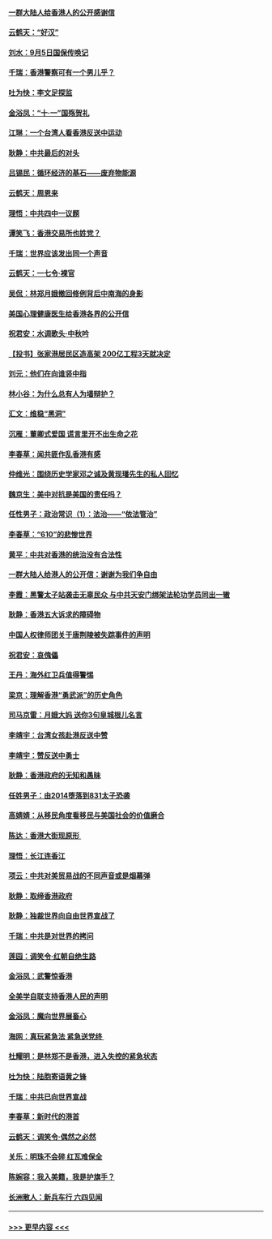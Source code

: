 #### [一群大陆人给香港人的公开感谢信](../pages/nsc993/n11514797.md?t=09121311) 
#### [云鹤天：“好汉”](../pages/nsc993/n11513536.md?t=09121311) 
#### [刘水：9月5日国保传唤记](../pages/nsc993/n11513460.md?t=09121311) 
#### [千瑞：香港警察可有一个男儿乎？](../pages/nsc993/n11513109.md?t=09121311) 
#### [吐为快：李文足探监](../pages/nsc993/n11509622.md?t=09121311) 
#### [金浴凤：“十‧一”国殇贺礼](../pages/nsc993/n11509593.md?t=09121311) 
#### [江琳：一个台湾人看香港反送中运动](../pages/nsc993/n11509211.md?t=09121311) 
#### [耿静：中共最后的对头](../pages/nsc993/n11508308.md?t=09121311) 
#### [吕锡民：循环经济的基石——废弃物能源](../pages/nsc993/n11508212.md?t=09121311) 
#### [云鹤天：周恩来](../pages/nsc993/n11508055.md?t=09121311) 
#### [理悟：中共四中一议题](../pages/nsc993/n11507782.md?t=09121311) 
#### [谭笑飞：香港交易所也姓党？](../pages/nsc993/n11507753.md?t=09121311) 
#### [千瑞：世界应该发出同一个声音](../pages/nsc993/n11507290.md?t=09121311) 
#### [云鹤天：一七令‧裸官](../pages/nsc993/n11507177.md?t=09121311) 
#### [吴侃：林郑月娥撤回修例背后中南海的身影](../pages/nsc993/n11506876.md?t=09121311) 
#### [美国心理健康医生给香港各界的公开信](../pages/nsc993/n11506809.md?t=09121311) 
#### [祝君安：水调歌头‧中秋吟](../pages/nsc993/n11506758.md?t=09121311) 
#### [【投书】张家港居民区造高架 200亿工程3天就决定](../pages/nsc993/n11506682.md?t=09121311) 
#### [刘元：他们在向谁竖中指](../pages/nsc993/n11505384.md?t=09121311) 
#### [林小谷：为什么总有人为墙辩护？](../pages/nsc993/n11505226.md?t=09121311) 
#### [汇文：维稳“黑洞”](../pages/nsc993/n11504347.md?t=09121311) 
#### [沉雁：董卿式爱国 谎言里开不出生命之花](../pages/nsc993/n11503215.md?t=09121311) 
#### [李春草：闻共匪作乱香港有感](../pages/nsc993/n11503072.md?t=09121311) 
#### [仲维光：围绕历史学家邓之诚及黄现璠先生的私人回忆](../pages/nsc993/n11501330.md?t=09121311) 
#### [魏京生：美中对抗是美国的责任吗？](../pages/nsc993/n11500723.md?t=09121311) 
#### [任性男子：政治常识（1）：法治——“依法管治”](../pages/nsc993/n11500791.md?t=09121311) 
#### [李春草：“610”的悲惨世界](../pages/nsc993/n11501141.md?t=09121311) 
#### [黄平：中共对香港的统治没有合法性](../pages/nsc993/n11499473.md?t=09121311) 
#### [一群大陆人给港人的公开信：谢谢为我们争自由](../pages/nsc993/n11500402.md?t=09121311) 
#### [李霞：黑警太子站袭击无辜民众 与中共天安门绑架法轮功学员同出一辙](../pages/nsc993/n11499805.md?t=09121311) 
#### [耿静：香港五大诉求的障碍物](../pages/nsc993/n11497578.md?t=09121311) 
#### [中国人权律师团关于唐荆陵被失踪事件的声明](../pages/nsc993/n11500014.md?t=09121311) 
#### [祝君安：哀傀儡](../pages/nsc993/n11499776.md?t=09121311) 
#### [王丹：海外红卫兵值得警惕](../pages/nsc993/n11498138.md?t=09121311) 
#### [梁京：理解香港“勇武派”的历史角色](../pages/nsc993/n11498006.md?t=09121311) 
#### [司马京雷：月娥大妈  送你3句皇城根儿名言](../pages/nsc993/n11497885.md?t=09121311) 
#### [李靖宇：台湾女孩赴港反送中赞](../pages/nsc993/n11497721.md?t=09121311) 
#### [李靖宇：赞反送中勇士](../pages/nsc993/n11497452.md?t=09121311) 
#### [耿静：香港政府的无知和愚昧](../pages/nsc993/n11494238.md?t=09121311) 
#### [任姓男子：由2014堕落到831太子恐袭](../pages/nsc993/n11496683.md?t=09121311) 
#### [高婧婧：从移民角度看移民与美国社会的价值磨合](../pages/nsc993/n11495757.md?t=09121311) 
#### [陈达：香港大街现原形 ](../pages/nsc993/n11495441.md?t=09121311) 
#### [理悟：长江连香江](../pages/nsc993/n11495377.md?t=09121311) 
#### [项云：中共对美贸易战的不同声音或是烟幕弹](../pages/nsc993/n11494929.md?t=09121311) 
#### [耿静：取缔香港政府](../pages/nsc993/n11494218.md?t=09121311) 
#### [耿静：独裁世界向自由世界宣战了](../pages/nsc993/n11494190.md?t=09121311) 
#### [千瑞：中共是对世界的拷问](../pages/nsc993/n11493021.md?t=09121311) 
#### [莲园：调笑令‧红朝自绝生路](../pages/nsc993/n11493011.md?t=09121311) 
#### [金浴凤：武警惊香港](../pages/nsc993/n11492994.md?t=09121311) 
#### [全美学自联支持香港人民的声明](../pages/nsc993/n11492630.md?t=09121311) 
#### [金浴凤：魔向世界展畜心](../pages/nsc993/n11492599.md?t=09121311) 
#### [海网：真玩紧急法 紧急送党终 ](../pages/nsc993/n11492535.md?t=09121311) 
#### [杜耀明：是林郑不是香港，进入失控的紧急状态](../pages/nsc993/n11491420.md?t=09121311) 
#### [吐为快：陆胞寄语黄之锋](../pages/nsc993/n11491117.md?t=09121311) 
#### [千瑞：中共已向世界宣战](../pages/nsc993/n11490123.md?t=09121311) 
#### [李春草：新时代的港首](../pages/nsc993/n11489864.md?t=09121311) 
#### [云鹤天：调笑令·偶然之必然](../pages/nsc993/n11489701.md?t=09121311) 
#### [关乐：明珠不会碎 红瓦难保全](../pages/nsc993/n11489647.md?t=09121311) 
#### [陈婉容：我入美籍，我是护旗手？](../pages/nsc993/n11487908.md?t=09121311) 
#### [长洲散人：新兵车行 六四见闻](../pages/nsc993/n11487729.md?t=09121311) 

----
#### [ >>> 更早内容 <<< ](../indexes/nsc993-earlier.md)
